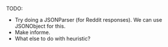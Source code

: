 TODO:


- Try doing a JSONParser (for Reddit responses). We can use JSONObject for this.
- Make informe.
- What else to do with heuristic?